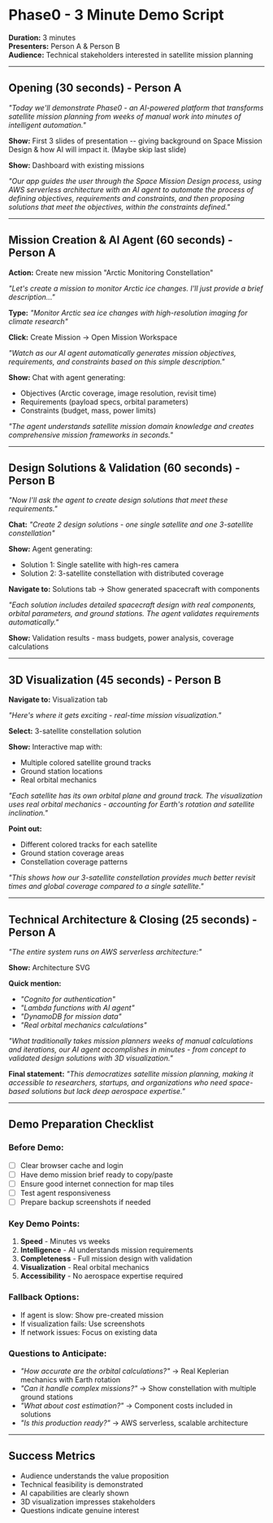 # Phase0 - 3 Minute Demo Script

**Duration:** 3 minutes  
**Presenters:** Person A & Person B  
**Audience:** Technical stakeholders interested in satellite mission planning

---

## **Opening (30 seconds) - Person A**

*"Today we'll demonstrate Phase0 - an AI-powered platform that transforms satellite mission planning from weeks of manual work into minutes of intelligent automation."*

**Show:** First 3 slides of presentation -- giving background on Space Mission Design & how AI will impact it.  (Maybe skip last slide)

**Show:** Dashboard with existing missions

*"Our app guides the user through the Space Mission Design process, using AWS serverless architecture with an AI agent to automate the process of defining objectives, requirements and constraints, and then proposing solutions that meet the objectives, within the constraints defined."*

---

## **Mission Creation & AI Agent (60 seconds) - Person A**

**Action:** Create new mission "Arctic Monitoring Constellation"

*"Let's create a mission to monitor Arctic ice changes. I'll just provide a brief description..."*

**Type:** *"Monitor Arctic sea ice changes with high-resolution imaging for climate research"*

**Click:** Create Mission → Open Mission Workspace

*"Watch as our AI agent automatically generates mission objectives, requirements, and constraints based on this simple description."*

**Show:** Chat with agent generating:
- Objectives (Arctic coverage, image resolution, revisit time)
- Requirements (payload specs, orbital parameters)
- Constraints (budget, mass, power limits)

*"The agent understands satellite mission domain knowledge and creates comprehensive mission frameworks in seconds."*

---

## **Design Solutions & Validation (60 seconds) - Person B**

*"Now I'll ask the agent to create design solutions that meet these requirements."*

**Chat:** *"Create 2 design solutions - one single satellite and one 3-satellite constellation"*

**Show:** Agent generating:
- Solution 1: Single satellite with high-res camera
- Solution 2: 3-satellite constellation with distributed coverage

**Navigate to:** Solutions tab → Show generated spacecraft with components

*"Each solution includes detailed spacecraft design with real components, orbital parameters, and ground stations. The agent validates requirements automatically."*

**Show:** Validation results - mass budgets, power analysis, coverage calculations

---

## **3D Visualization (45 seconds) - Person B**

**Navigate to:** Visualization tab

*"Here's where it gets exciting - real-time mission visualization."*

**Select:** 3-satellite constellation solution

**Show:** Interactive map with:
- Multiple colored satellite ground tracks
- Ground station locations
- Real orbital mechanics

*"Each satellite has its own orbital plane and ground track. The visualization uses real orbital mechanics - accounting for Earth's rotation and satellite inclination."*

**Point out:**
- Different colored tracks for each satellite
- Ground station coverage areas
- Constellation coverage patterns

*"This shows how our 3-satellite constellation provides much better revisit times and global coverage compared to a single satellite."*

---

## **Technical Architecture & Closing (25 seconds) - Person A**

*"The entire system runs on AWS serverless architecture:"*

**Show:** Architecture SVG

**Quick mention:**
- *"Cognito for authentication"*
- *"Lambda functions with AI agent"*
- *"DynamoDB for mission data"*
- *"Real orbital mechanics calculations"*

*"What traditionally takes mission planners weeks of manual calculations and iterations, our AI agent accomplishes in minutes - from concept to validated design solutions with 3D visualization."*

**Final statement:** *"This democratizes satellite mission planning, making it accessible to researchers, startups, and organizations who need space-based solutions but lack deep aerospace expertise."*

---

## **Demo Preparation Checklist**

### **Before Demo:**
- [ ] Clear browser cache and login
- [ ] Have demo mission brief ready to copy/paste
- [ ] Ensure good internet connection for map tiles
- [ ] Test agent responsiveness
- [ ] Prepare backup screenshots if needed

### **Key Demo Points:**
1. **Speed** - Minutes vs weeks
2. **Intelligence** - AI understands mission requirements
3. **Completeness** - Full mission design with validation
4. **Visualization** - Real orbital mechanics
5. **Accessibility** - No aerospace expertise required

### **Fallback Options:**
- If agent is slow: Show pre-created mission
- If visualization fails: Use screenshots
- If network issues: Focus on existing data

### **Questions to Anticipate:**
- *"How accurate are the orbital calculations?"* → Real Keplerian mechanics with Earth rotation
- *"Can it handle complex missions?"* → Show constellation with multiple ground stations
- *"What about cost estimation?"* → Component costs included in solutions
- *"Is this production ready?"* → AWS serverless, scalable architecture

---

## **Success Metrics**
- Audience understands the value proposition
- Technical feasibility is demonstrated
- AI capabilities are clearly shown
- 3D visualization impresses stakeholders
- Questions indicate genuine interest